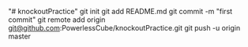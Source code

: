 "# knockoutPractice"    git init   git add README.md   git commit -m "first commit"   git remote add origin git@github.com:PowerlessCube/knockoutPractice.git   git push -u origin master 
